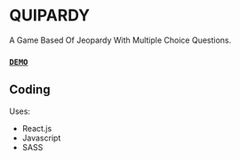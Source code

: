 # QUIPARDY

A Game Based Of Jeopardy With Multiple Choice Questions.

### [`DEMO`](https://quipardy.netlify.app/) 

## Coding 

Uses:
- React.js
- Javascript
- SASS


